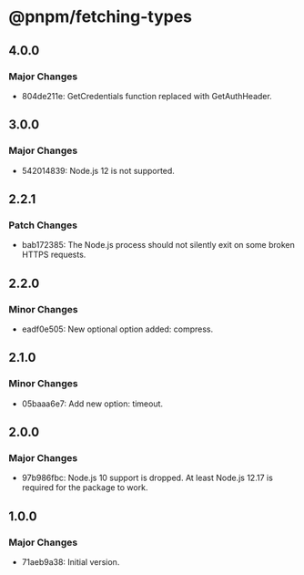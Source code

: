 # @pnpm/fetching-types

## 4.0.0

### Major Changes

- 804de211e: GetCredentials function replaced with GetAuthHeader.

## 3.0.0

### Major Changes

- 542014839: Node.js 12 is not supported.

## 2.2.1

### Patch Changes

- bab172385: The Node.js process should not silently exit on some broken HTTPS requests.

## 2.2.0

### Minor Changes

- eadf0e505: New optional option added: compress.

## 2.1.0

### Minor Changes

- 05baaa6e7: Add new option: timeout.

## 2.0.0

### Major Changes

- 97b986fbc: Node.js 10 support is dropped. At least Node.js 12.17 is required for the package to work.

## 1.0.0

### Major Changes

- 71aeb9a38: Initial version.
